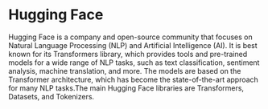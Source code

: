# Hugging Face

Hugging Face is a company and open-source community that focuses on Natural Language Processing (NLP) and Artificial Intelligence (AI). It is best known for its Transformers library, which provides tools and pre-trained models for a wide range of NLP tasks, such as text classification, sentiment analysis, machine translation, and more. The models are based on the Transformer architecture, which has become the state-of-the-art approach for many NLP tasks.The main Hugging Face libraries are Transformers, Datasets, and Tokenizers.
